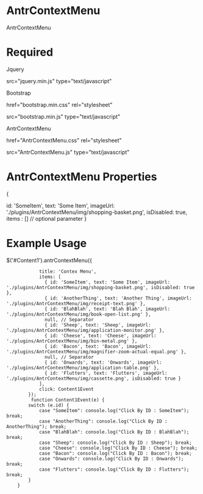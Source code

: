 # AntrContextMenu
AntrContextMenu

# Required
Jquery

src="jquery.min.js" type="text/javascript"

Bootstrap

href="bootstrap.min.css" rel="stylesheet"

src="bootstrap.min.js" type="text/javascript"

AntrContextMenu

href="AntrContextMenu.css" rel="stylesheet"

src="AntrContextMenu.js" type="text/javascript"

# AntrContextMenu Properties

{

  id: 'SomeItem',
  text: 'Some Item',
  imageUrl: './plugins/AntrContextMenu/img/shopping-basket.png', 
  isDisabled: true,
  items : [] // optional parameter
}

# Example Usage
<div id="Content1"></div>

$('#Content1').antrContextMenu({

                title: 'Contex Menu',
                items: [
                  { id: 'SomeItem', text: 'Some Item', imageUrl: './plugins/AntrContextMenu/img/shopping-basket.png', isDisabled: true },
                  { id: 'AnotherThing', text: 'Another Thing', imageUrl: './plugins/AntrContextMenu/img/receipt-text.png' },
                  { id: 'BlahBlah', text: 'Blah Blah', imageUrl: './plugins/AntrContextMenu/img/book-open-list.png' },
                  null, // Separator
                  { id: 'Sheep', text: 'Sheep', imageUrl: './plugins/AntrContextMenu/img/application-monitor.png' },
                  { id: 'Cheese', text: 'Cheese', imageUrl: './plugins/AntrContextMenu/img/bin-metal.png' },
                  { id: 'Bacon', text: 'Bacon', imageUrl: './plugins/AntrContextMenu/img/magnifier-zoom-actual-equal.png' },
                  null, // Separator
                  { id: 'Onwards', text: 'Onwards', imageUrl: './plugins/AntrContextMenu/img/application-table.png' },
                  { id: 'Flutters', text: 'Flutters', imageUrl: './plugins/AntrContextMenu/img/cassette.png', isDisabled: true }
                ],
                click: Content1Event
            });
             function Content1Event(e) {
            switch (e.id) {
                case "SomeItem": console.log("Click By ID : SomeItem"); break;
                case "AnotherThing": console.log("Click By ID : AnotherThing"); break;
                case "BlahBlah": console.log("Click By ID : BlahBlah"); break;
                case "Sheep": console.log("Click By ID : Sheep"); break;
                case "Cheese": console.log("Click By ID : Cheese"); break;
                case "Bacon": console.log("Click By ID : Bacon"); break;
                case "Onwards": console.log("Click By ID : Onwards"); break;
                case "Flutters": console.log("Click By ID : Flutters"); break;
            }
        }
        
